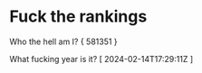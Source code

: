 # Fuck the rankings

Who the hell am I?
{ 581351 }

What fucking year is it?
[ 2024-02-14T17:29:11Z ]
